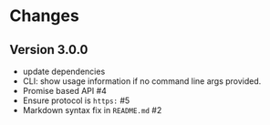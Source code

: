 # Changes

## Version 3.0.0

* update dependencies
* CLI: show usage information if no command line args provided.
* Promise based API #4
* Ensure protocol is `https:` #5
* Markdown syntax fix in `README.md` #2

